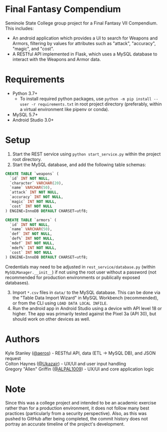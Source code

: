 # Final Fantasy Compendium

Seminole State College group project for a Final Fantasy VII Compendium. This includes:  

* An android application which provides a UI to search for Weapons and Armors, filtering by values for attributes such as "attack", "accuracy", "magic", and "cost".  
* A RESTful API implemented in Flask, which uses a MySQL database to interact with the Weapons and Armor data.  

# Requirements

* Python 3.7+  
  * To install required python packages, use `python -m pip install --user -r requirements.txt` in root project directory (preferably, within a virtual environment like pipenv or conda).   
* MySQL 5.7+  
* Android Studio 3.0+  

# Setup

1) Start the REST service using `python start_service.py` within the project root directory.  
2) Start the MySQL database, and add the following table schemas: 

```sql
CREATE TABLE `weapons` (
  `id` INT NOT NULL,
  `character` VARCHAR(20),
  `name` VARCHAR(50),
  `attack` INT NOT NULL,
  `accuracy` INT NOT NULL,
  `magic` INT NOT NULL,
  `cost` INT NOT NULL
) ENGINE=InnoDB DEFAULT CHARSET=utf8;

CREATE TABLE `armors` (
  `id` INT NOT NULL,
  `name` VARCHAR(50),
  `def` INT NOT NULL,
  `def%` INT NOT NULL,
  `mdef` INT NOT NULL,
  `mdef%` INT NOT NULL,
  `cost` INT NOT NULL
) ENGINE=InnoDB DEFAULT CHARSET=utf8;
```

Credentials may need to be adjusted in `rest_service/database.py` (within `MySQLManager.__init__`) if not using the root user without a password (not recommended for production environments or publically exposed databases).

3) Import `*.csv` files in `data/` to the MySQL database. This can be done via the "Table Data Import Wizard" in MySQL Workbench (recommended), or from the CLI using `LOAD DATA LOCAL INFILE`.  
4) Run the android app in Android Studio using a device with API level 18 or higher. The app was primarily tested against the Pixel 3a (API 30), but should work on other devices as well.  

# Authors
Kyle Stanley ([@aeros](https://github.com/aeros)) - RESTful API, data (ETL -> MySQL DB), and JSON request  
Colton Haynes ([@Ukazair](https://github.com/Ukazair)) - UX/UI and user input handling  
Gregory "Allen" Griffin ([@ALPAL1009](https://github.com/ALPAL1009)) - UX/UI and core application logic  

# Note

Since this was a college project and intended to be an academic exercise rather than for a production environment, it does not follow many best practices (particularly from a security perspective). Also, as this was pushed to GitHub after being completed, the commit history does not portray an accurate timeline of the project's development.
